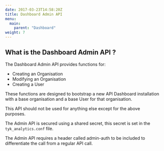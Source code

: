 ```yaml
---
date: 2017-03-23T14:58:20Z
title: Dashboard Admin API 
menu:
  main:
    parent: "Dashboard"
weight: 7 
---
```


## What is the Dashboard Admin API ?

The Dashboard Admin API provides functions for:

* Creating an Organisation
* Modifying an Organisation
* Creating a User

These functions are designed to bootstrap a new API Dashboard installation with a base organisation and a base User for that organisation.

This API should not be used for anything else except for the above purposes.

The Admin API is secured using a shared secret, this secret is set in the `tyk_analytics.conf` file.

The Admin API requires a header called admin-auth to be included to differentiate the call from a regular API call.

